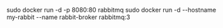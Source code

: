 sudo docker run -d -p 8080:80 rabbitmq
sudo docker run -d --hostname my-rabbit --name rabbit-broker rabbitmq:3